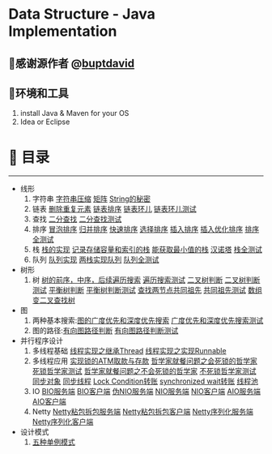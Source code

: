 # Data Structure - Java Implementation

🙏感谢源作者 @[buptdavid](https://github.com/buptdavid)
---
🔧环境和工具
------
  1. install Java & Maven for your OS  
  2. Idea or Eclipse

# 📖 目录
------
* 线形
  1. 字符串 [字符串压缩](https://github.com/razertory/datastructure/blob/master/src/main/java/org/razertory/datastructure/array/CompressStr.java) [矩阵](https://github.com/razertory/datastructure/blob/master/src/main/java/org/razertory/datastructure/array/SetZeroMatrix.java) [String的秘密](https://github.com/razertory/datastructure/blob/master/src/main/java/org/razertory/datastructure/string/StringEqual.java)
  2. 链表 [删除重复元素](https://github.com/razertory/datastructure/blob/master/src/main/java/org/razertory/datastructure/linkedlist/DeleteDups.java) [链表排序](https://github.com/razertory/datastructure/blob/master/src/main/java/org/razertory/datastructure/linkedlist/SortWithValue.java) [链表环儿](https://github.com/razertory/datastructure/blob/master/src/main/java/org/razertory/datastructure/linkedlist/LinkedListLoop.java) [链表环儿测试](https://github.com/razertory/datastructure/blob/master/src/test/java/org/razertory/datastructure/linkedlist/LinkedListLoopTest.java)
  3. 查找 [二分查找](https://github.com/razertory/datastructure/blob/master/src/main/java/org/razertory/datastructure/search/BinarySearch.java) [二分查找测试](https://github.com/razertory/datastructure/blob/master/src/test/java/org/razertory/datastructure/search/BinarySearchTest.java)
  4. 排序 [冒泡排序](https://github.com/razertory/datastructure/blob/master/src/main/java/org/razertory/datastructure/sort/BubbleSort.java) [归并排序](https://github.com/razertory/datastructure/blob/master/src/main/java/org/razertory/datastructure/sort/MergeSort.java) [快速排序](https://github.com/razertory/datastructure/blob/master/src/main/java/org/razertory/datastructure/sort/QuickSort.java) [选择排序](https://github.com/razertory/datastructure/blob/master/src/main/java/org/razertory/datastructure/sort/SelectionSort.java) [插入排序](https://github.com/razertory/datastructure/blob/master/src/main/java/org/razertory/datastructure/sort/InsertSort.java) [插入优化排序](https://github.com/razertory/datastructure/blob/master/src/main/java/org/razertory/datastructure/sort/InsertOptimizeSort.java) [排序全测试](https://github.com/razertory/datastructure/blob/master/src/test/java/org/razertory/datastructure/sort/SortTest.java)
  5. 栈 [栈的实现](https://github.com/razertory/datastructure/blob/master/src/main/java/org/razertory/datastructure/stack/Stack.java) [记录存储容量和索引的栈](https://github.com/razertory/datastructure/blob/master/src/main/java/org/razertory/datastructure/stack/StackCapacity.java) [能获取最小值的栈](https://github.com/razertory/datastructure/blob/master/src/main/java/org/razertory/datastructure/stack/StackWithMin.java) [汉诺塔](https://github.com/razertory/datastructure/blob/master/src/main/java/org/razertory/datastructure/stack/Hannotower.java) [栈全测试](https://github.com/razertory/datastructure/blob/master/src/test/java/org/razertory/datastructure/stack/StackTest.java)
  6. 队列 [队列实现](https://github.com/razertory/datastructure/blob/master/src/main/java/org/razertory/datastructure/queue/Queue.java) [两栈实现队列](https://github.com/razertory/datastructure/blob/master/src/main/java/org/razertory/datastructure/queue/QueueWith2Stack.java) [队列全测试](https://github.com/razertory/datastructure/blob/master/src/test/java/org/razertory/datastructure/queue/QueueTest.java)
* 树形
  1. 树 [树的前序，中序，后续遍历搜索](https://github.com/razertory/datastructure/blob/master/src/main/java/org/razertory/datastructure/tree/TreeSearch.java) [遍历搜索测试](https://github.com/razertory/datastructure/blob/master/src/test/java/org/razertory/datastructure/tree/TreeSearchTest.java) [二叉树判断](https://github.com/razertory/datastructure/blob/master/src/main/java/org/razertory/datastructure/tree/BinarySearchTree.java) [二叉树判断测试](https://github.com/razertory/datastructure/blob/master/src/test/java/org/razertory/datastructure/tree/BinarySearchTreeTest.java)  [平衡树判断](https://github.com/razertory/datastructure/blob/master/src/main/java/org/razertory/datastructure/tree/CheckBalanceTree.java) [平衡树判断测试](https://github.com/razertory/datastructure/blob/master/src/test/java/org/razertory/datastructure/tree/CheckBalanceTreeTest.java) [查找两节点共同祖先](https://github.com/razertory/datastructure/blob/master/src/main/java/org/razertory/datastructure/tree/CommonAncestorSearch.java) [共同祖先测试](https://github.com/razertory/datastructure/blob/master/src/test/java/org/razertory/datastructure/tree/CommonAncestorSearchTest.java) [数组变二叉查找树](https://github.com/razertory/datastructure/blob/master/src/main/java/org/razertory/datastructure/tree/MinBinaryTree.java)
* 图
  1. 两种基本搜索:[图的广度优先和深度优先搜索](https://github.com/razertory/datastructure/blob/master/src/main/java/org/razertory/datastructure/graph/GraphSearch.java) [广度优先和深度优先搜索测试](https://github.com/razertory/datastructure/blob/master/src/test/java/org/razertory/datastructure/graph/GraphSearchTest.java)
  2. 图的路径:[有向图路径判断](https://github.com/razertory/datastructure/blob/master/src/main/java/org/razertory/datastructure/graph/DirectedGraphPathCheck.java) [有向图路径判断测试](https://github.com/razertory/datastructure/blob/master/src/test/java/org/razertory/datastructure/graph/DirectedGraphPathCheckTest.java)
* 并行程序设计
  1. 多线程基础 [线程实现之继承Thread](https://github.com/razertory/datastructure/blob/master/src/main/java/org/razertory/datastructure/thread/ExtendThread.java) [线程实现之实现Runnable](https://github.com/razertory/datastructure/blob/master/src/main/java/org/razertory/datastructure/thread/RunableThread.java)
  2. 多线程应用 [实现锁的ATM取款与存款](https://github.com/razertory/datastructure/blob/master/src/main/java/org/razertory/datastructure/thread/LockedATM.java) [哲学家就餐问题之会死锁的哲学家](https://github.com/razertory/datastructure/blob/master/src/main/java/org/razertory/datastructure/thread/PhilosopherLocked.java) [死锁哲学家测试](https://github.com/razertory/datastructure/blob/master/src/main/java/org/razertory/datastructure/thread/PhilosopherLockedEat.java)  [哲学家就餐问题之不会死锁的哲学家](https://github.com/razertory/datastructure/blob/master/src/main/java/org/razertory/datastructure/thread/PhilosopherUnLocked.java) [不死锁哲学家测试](https://github.com/razertory/datastructure/blob/master/src/main/java/org/razertory/datastructure/thread/PhilosopherUnLockedEat.java) [同步对象](https://github.com/razertory/datastructure/blob/master/src/main/java/org/razertory/datastructure/thread/SynchronizedObject.java) [同步线程](https://github.com/razertory/datastructure/blob/master/src/main/java/org/razertory/datastructure/thread/SynchronizedThread.java) [Lock Condition转账](https://github.com/razertory/datastructure/blob/master/src/main/java/org/razertory/datastructure/thread/lockcondition/SynchBankTest.java) [synchronized wait转账](https://github.com/razertory/datastructure/blob/master/src/main/java/org/razertory/datastructure/thread/usesynchronized/SynchBankTest2.java) [线程池](https://github.com/razertory/datastructure/blob/master/src/main/java/org/razertory/datastructure/thread/threadpool/ThreadPoolTest.java)
  3. IO [BIO服务端](https://github.com/razertory/datastructure/blob/master/src/main/java/org/razertory/datastructure/io/bio/TimeServer.java) [BIO客户端](https://github.com/razertory/datastructure/blob/master/src/main/java/org/razertory/datastructure/io/bio/TimeClient.java) [伪NIO服务端](https://github.com/razertory/datastructure/blob/master/src/main/java/org/razertory/datastructure/io/fakenio/TimeServer.java) [NIO服务端](https://github.com/razertory/datastructure/blob/master/src/main/java/org/razertory/datastructure/io/nio/TimeServer.java) [NIO客户端](https://github.com/razertory/datastructure/blob/master/src/main/java/org/razertory/datastructure/io/nio/TimeClient.java) [AIO服务端](https://github.com/razertory/datastructure/blob/master/src/main/java/org/razertory/datastructure/io/aio/TimeServer.java) [AIO客户端](https://github.com/razertory/datastructure/blob/master/src/main/java/org/razertory/datastructure/io/aio/TimeClient.java)
  4. Netty [Netty粘包拆包服务端](https://github.com/razertory/datastructure/blob/master/src/main/java/org/razertory/datastructure/io/netty/tcpacketsplicing/TimeServer.java) [Netty粘包拆包客户端](https://github.com/razertory/datastructure/blob/master/src/main/java/org/razertory/datastructure/io/netty/tcpacketsplicing/TimeClient.java) [Netty序列化服务端](https://github.com/razertory/datastructure/blob/master/src/main/java/org/razertory/datastructure/io/netty/serializable/SubReqServer.java) [Netty序列化客户端](https://github.com/razertory/datastructure/blob/master/src/main/java/org/razertory/datastructure/io/netty/serializable/SubReqClient.java)
* 设计模式
  1. [五种单例模式](https://github.com/razertory/datastructure/blob/master/src/main/java/org/razertory/datastructure/designPatterns/singleton/Singleton.java)
